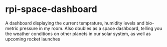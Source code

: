 # rpi-space-dashboard
A dashboard displaying the current temprature, humidity levels and bio-metric pressure in my room. Also doubles as a space dashboard, telling you the weather conditions on other planets in our solar system, as well as upcoming rocket launches
